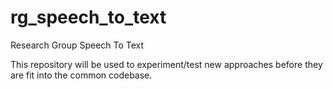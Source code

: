 # rg_speech_to_text
Research Group Speech To Text

This repository will be used to experiment/test new approaches before they are fit into the common codebase. 